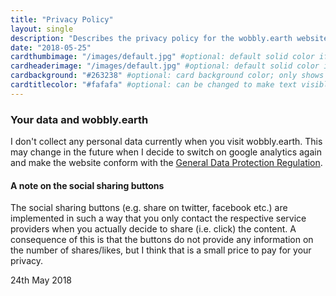 ```yaml
---
title: "Privacy Policy"
layout: single
description: "Describes the privacy policy for the wobbly.earth website"
date: "2018-05-25"
cardthumbimage: "/images/default.jpg" #optional: default solid color if unset
cardheaderimage: "/images/default.jpg" #optional: default solid color if unset
cardbackground: "#263238" #optional: card background color; only shows when no image specified
cardtitlecolor: "#fafafa" #optional: can be changed to make text visible over card image
---
```

###  Your data and wobbly.earth
I don't collect any personal data currently when you visit wobbly.earth. This may change in the future when I decide to switch on google analytics again and make the website conform with the [General Data Protection Regulation](https://www.eugdpr.org/).

####  A note on the social sharing buttons
The social sharing buttons (e.g. share on twitter, facebook etc.) are implemented in such a way that you only contact the respective service providers when you actually decide to share (i.e. click) the content. A consequence of this is that the buttons do not provide any information on the number of shares/likes, but I think that is a small price to pay for your privacy.

24th May 2018
